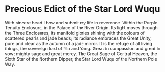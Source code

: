 # Precious Edict of the Star Lord Wuqu

With sincere heart I bow and submit my life in reverence. Within the Purple Tenuity Enclosure, in the Palace of the River Origin. Its light moves through the Three Enclosures, its manifold glories shining with the colours of scattered pearls and jade beads; its radiance embraces the Great Unity, pure and clear as the autumn of a jade mirror. It is the refuge of all living things, the sovereign lord of Yin and Yang. Great in compassion and great in vow; mighty sage and great mercy. The Great Sage of Central Heaven, the Sixth Star of the Northern Dipper, the Star Lord Wuqu of the Northern Pole Way.
